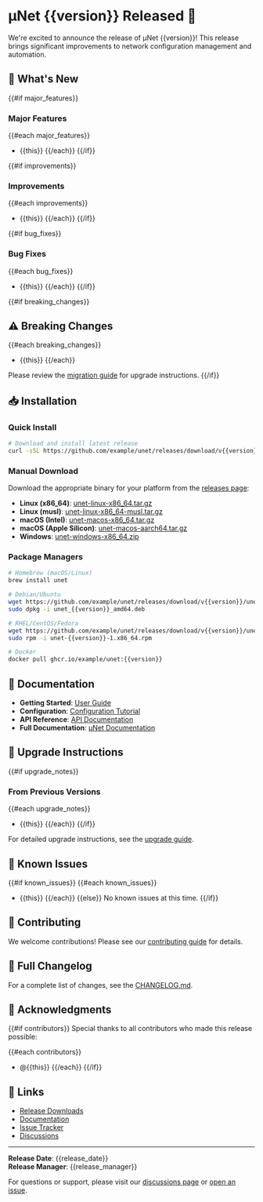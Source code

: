 # μNet {{version}} Released 🚀

We're excited to announce the release of μNet {{version}}! This release brings significant improvements to network configuration management and automation.

## 🎯 What's New

{{#if major_features}}
### Major Features
{{#each major_features}}
- {{this}}
{{/each}}
{{/if}}

{{#if improvements}}
### Improvements
{{#each improvements}}
- {{this}}
{{/each}}
{{/if}}

{{#if bug_fixes}}
### Bug Fixes
{{#each bug_fixes}}
- {{this}}
{{/each}}
{{/if}}

{{#if breaking_changes}}
## ⚠️ Breaking Changes

{{#each breaking_changes}}
- {{this}}
{{/each}}

Please review the [migration guide]({{migration_guide_url}}) for upgrade instructions.
{{/if}}

## 📥 Installation

### Quick Install

```bash
# Download and install latest release
curl -sSL https://github.com/example/unet/releases/download/v{{version}}/install.sh | bash
```

### Manual Download

Download the appropriate binary for your platform from the [releases page](https://github.com/example/unet/releases/tag/v{{version}}):

- **Linux (x86_64)**: [unet-linux-x86_64.tar.gz](https://github.com/example/unet/releases/download/v{{version}}/unet-linux-x86_64.tar.gz)
- **Linux (musl)**: [unet-linux-x86_64-musl.tar.gz](https://github.com/example/unet/releases/download/v{{version}}/unet-linux-x86_64-musl.tar.gz)
- **macOS (Intel)**: [unet-macos-x86_64.tar.gz](https://github.com/example/unet/releases/download/v{{version}}/unet-macos-x86_64.tar.gz)
- **macOS (Apple Silicon)**: [unet-macos-aarch64.tar.gz](https://github.com/example/unet/releases/download/v{{version}}/unet-macos-aarch64.tar.gz)
- **Windows**: [unet-windows-x86_64.zip](https://github.com/example/unet/releases/download/v{{version}}/unet-windows-x86_64.zip)

### Package Managers

```bash
# Homebrew (macOS/Linux)
brew install unet

# Debian/Ubuntu
wget https://github.com/example/unet/releases/download/v{{version}}/unet_{{version}}_amd64.deb
sudo dpkg -i unet_{{version}}_amd64.deb

# RHEL/CentOS/Fedora
wget https://github.com/example/unet/releases/download/v{{version}}/unet-{{version}}-1.x86_64.rpm
sudo rpm -i unet-{{version}}-1.x86_64.rpm

# Docker
docker pull ghcr.io/example/unet:{{version}}
```

## 📖 Documentation

- **Getting Started**: [User Guide](https://example.github.io/unet/user_getting_started.html)
- **Configuration**: [Configuration Tutorial](https://example.github.io/unet/user_config_tutorial.html)
- **API Reference**: [API Documentation](https://example.github.io/unet/api_reference.html)
- **Full Documentation**: [μNet Documentation](https://example.github.io/unet/)

## 🔧 Upgrade Instructions

{{#if upgrade_notes}}
### From Previous Versions

{{#each upgrade_notes}}
- {{this}}
{{/each}}
{{/if}}

For detailed upgrade instructions, see the [upgrade guide]({{upgrade_guide_url}}).

## 🐛 Known Issues

{{#if known_issues}}
{{#each known_issues}}
- {{this}}
{{/each}}
{{else}}
No known issues at this time.
{{/if}}

## 🤝 Contributing

We welcome contributions! Please see our [contributing guide](https://github.com/example/unet/blob/main/CONTRIBUTING.md) for details.

## 📝 Full Changelog

For a complete list of changes, see the [CHANGELOG.md](https://github.com/example/unet/blob/v{{version}}/CHANGELOG.md).

## 🙏 Acknowledgments

{{#if contributors}}
Special thanks to all contributors who made this release possible:

{{#each contributors}}
- @{{this}}
{{/each}}
{{/if}}

## 🔗 Links

- [Release Downloads](https://github.com/example/unet/releases/tag/v{{version}})
- [Documentation](https://example.github.io/unet/)
- [Issue Tracker](https://github.com/example/unet/issues)
- [Discussions](https://github.com/example/unet/discussions)

---

**Release Date**: {{release_date}}  
**Release Manager**: {{release_manager}}

For questions or support, please visit our [discussions page](https://github.com/example/unet/discussions) or [open an issue](https://github.com/example/unet/issues/new).